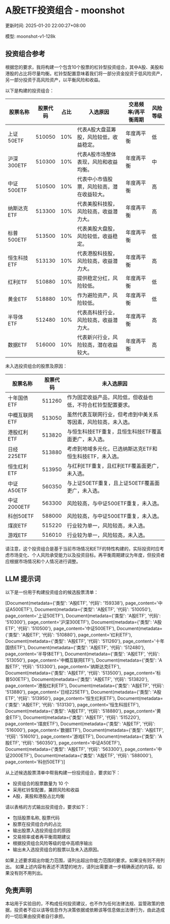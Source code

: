 # A股ETF投资组合 - moonshot

更新时间: 2025-01-20 22:00:27+08:00

模型: moonshot-v1-128k

## 投资组合参考

根据您的要求，我将构建一个包含10个股票的杠铃型投资组合，其中A股、美股和港股的占比将尽量均衡。杠铃型配置意味着我们将一部分资金投资于低风险资产，另一部分投资于高风险资产，以平衡风险和收益。

以下是构建的投资组合：

| 股票名称             | 股票代码 | 占比 | 入选原因                                      | 交易频率/再平衡周期 | 风险等级 |
|--------------------|--------|------|---------------------------------------------|----------------|--------|
| 上证50ETF           | 510050 | 10%  | 代表A股大盘蓝筹股，风险较低，收益稳定。                     | 年度再平衡       | 低      |
| 沪深300ETF          | 510300 | 10%  | 代表A股市场整体表现，风险和收益均衡。                     | 年度再平衡       | 中      |
| 中证500ETF          | 510500 | 10%  | 代表中小市值股票，风险较高，潜在收益较大。                   | 年度再平衡       | 高      |
| 纳斯达克ETF         | 513300 | 10%  | 代表美股科技股，风险较高，收益潜力大。                     | 年度再平衡       | 高      |
| 标普500ETF          | 513500 | 10%  | 代表美股大盘股，风险较低，收益稳定。                       | 年度再平衡       | 低      |
| 恒生科技ETF         | 513130 | 10%  | 代表港股科技股，风险较高，收益潜力大。                     | 年度再平衡       | 高      |
| 红利ETF             | 510880 | 10%  | 提供稳定分红，风险较低。                                 | 年度再平衡       | 低      |
| 黄金ETF             | 518880 | 10%  | 作为避险资产，风险较低。                                 | 年度再平衡       | 低      |
| 半导体ETF           | 512480 | 10%  | 代表高科技行业，风险较高，收益潜力大。                     | 年度再平衡       | 高      |
| 数据ETF             | 516000 | 10%  | 代表新兴行业，风险较高，潜在收益较大。                     | 年度再平衡       | 高      |

未入选投资组合的股票及原因：

| 股票名称             | 股票代码 | 未入选原因                                      |
|--------------------|--------|---------------------------------------------|
| 十年国债ETF          | 511260 | 作为固定收益产品，风险低，但收益也低，不符合杠铃型配置要求。 |
| 中概互联网ETF       | 513050 | 虽然代表互联网行业，但考虑到中美关系等因素，风险较高，未入选。   |
| 港股红利ETF          | 513820 | 与恒生科技ETF重复，且恒生科技ETF覆盖面更广，未入选。           |
| 日经225ETF          | 513880 | 考虑到地域多元化，已选纳斯达克ETF和恒生科技ETF，未入选。       |
| 恒生红利ETF         | 513950 | 与红利ETF重复，且红利ETF覆盖面更广，未入选。                 |
| 中证A50ETF          | 560350 | 与上证50ETF重复，且上证50ETF覆盖面更广，未入选。             |
| 中证2000ETF         | 563300 | 风险较高，与中证500ETF重复，未入选。                       |
| 科创50ETF           | 588000 | 风险较高，与中证500ETF重复，未入选。                       |
| 煤炭ETF             | 515220 | 行业较为单一，风险较高，未入选。                             |
| 游戏ETF             | 516010 | 行业较为单一，风险较高，未入选。                             |

请注意，这个投资组合是基于当前市场情况和ETF的特性构建的，实际投资时应考虑市场变化、个人风险承受能力以及投资目标。再平衡周期建议为年度，但投资者应根据市场情况和个人情况进行调整。

## LLM 提示词

以下是一份用于构建投资组合的候选股票清单：

[Document(metadata={'类型': 'A股ETF', '代码': '159338'}, page_content='中证A500ETF'), Document(metadata={'类型': 'A股ETF', '代码': '510050'}, page_content='上证50ETF'), Document(metadata={'类型': 'A股ETF', '代码': '510300'}, page_content='沪深300ETF'), Document(metadata={'类型': 'A股ETF', '代码': '510500'}, page_content='中证500ETF'), Document(metadata={'类型': 'A股ETF', '代码': '510880'}, page_content='红利ETF'), Document(metadata={'类型': 'A股ETF', '代码': '511260'}, page_content='十年国债ETF'), Document(metadata={'类型': 'A股ETF', '代码': '512480'}, page_content='半导体ETF'), Document(metadata={'类型': 'A股ETF', '代码': '513050'}, page_content='中概互联网ETF'), Document(metadata={'类型': 'A股ETF', '代码': '513300'}, page_content='纳斯达克ETF'), Document(metadata={'类型': 'A股ETF', '代码': '513500'}, page_content='标普500ETF'), Document(metadata={'类型': 'A股ETF', '代码': '513820'}, page_content='港股红利ETF'), Document(metadata={'类型': 'A股ETF', '代码': '513880'}, page_content='日经225ETF'), Document(metadata={'类型': 'A股ETF', '代码': '513950'}, page_content='恒生红利ETF'), Document(metadata={'类型': 'A股ETF', '代码': '513130'}, page_content='恒生科技ETF'), Document(metadata={'类型': 'A股ETF', '代码': '518880'}, page_content='黄金ETF'), Document(metadata={'类型': 'A股ETF', '代码': '515220'}, page_content='煤炭ETF'), Document(metadata={'类型': 'A股ETF', '代码': '516000'}, page_content='数据ETF'), Document(metadata={'类型': 'A股ETF', '代码': '516010'}, page_content='游戏ETF'), Document(metadata={'类型': 'A股ETF', '代码': '560350'}, page_content='中证A50ETF'), Document(metadata={'类型': 'A股ETF', '代码': '563300'}, page_content='中证2000ETF'), Document(metadata={'类型': 'A股ETF', '代码': '588000'}, page_content='科创50ETF')]

从上述候选股票清单中帮我构建一份投资组合，要求如下：

- 投资组合的股票数量为 10 个
- 采用杠铃型配置，兼顾风险和收益
- A股，美股和港股占比均衡

请以表格的方式输出投资组合，要求如下：

- 包括股票名称, 股票代码
- 股票在投资组合内的占比
- 输出股票入选投资组合的原因
- 交易频率或者再平衡周期建议
- 根据投资组合风险等级的低中高顺序输出
- 输出未入选投资组合的股票以及未入选原因。

如果上述要求超出你能力范围，请列出超出你能力范围的要求。如果没有则不用列出。
如果上述内容有表述不清楚的地方，请列出需要进一步精确表述的内容。如果没有则不用列出。


## 免责声明

本站用于实验目的，不构成任何投资建议，也不作为任何法律法规、监管政策的依据，投资者不应以该等信息作为决策依据或依赖该等信息做出法律行为，由此造成的一切后果由投资者自行承担。

